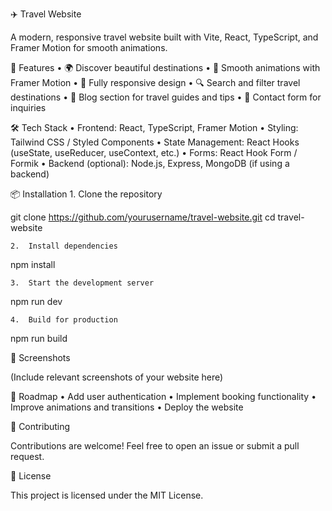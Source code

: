 
✈️ Travel Website

A modern, responsive travel website built with Vite, React, TypeScript, and Framer Motion for smooth animations.

🚀 Features
	•	🌍 Discover beautiful destinations
	•	🎨 Smooth animations with Framer Motion
	•	📱 Fully responsive design
	•	🔍 Search and filter travel destinations
	•	📝 Blog section for travel guides and tips
	•	📧 Contact form for inquiries

🛠️ Tech Stack
	•	Frontend: React, TypeScript, Framer Motion
	•	Styling: Tailwind CSS / Styled Components
	•	State Management: React Hooks (useState, useReducer, useContext, etc.)
	•	Forms: React Hook Form / Formik
	•	Backend (optional): Node.js, Express, MongoDB (if using a backend)

📦 Installation
	1.	Clone the repository

git clone https://github.com/yourusername/travel-website.git
cd travel-website


	2.	Install dependencies

npm install


	3.	Start the development server

npm run dev


	4.	Build for production

npm run build



🎨 Screenshots

(Include relevant screenshots of your website here)

🚧 Roadmap
	•	Add user authentication
	•	Implement booking functionality
	•	Improve animations and transitions
	•	Deploy the website

🤝 Contributing

Contributions are welcome! Feel free to open an issue or submit a pull request.

📄 License

This project is licensed under the MIT License.

